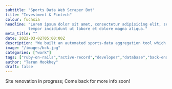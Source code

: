 ```yaml
---
subtitle: "Sports Data Web Scraper Bot"
title: "Investment & Fintech"
colour: fuchsia
headline: "Lorem ipsum dolor sit amet, consectetur adipisicing elit, sed do eiusmod
          tempor incididunt ut labore et dolore magna aliqua."
meta_title: ""
date: 2022-03-02T05:00:00Z
description: "We built an automated sports-data aggregation tool which scrapes global sports data."
image: "/images/bck.jpg"
categories: ["work"]
tags: ["ruby-on-rails","active-record","developer","database","back-end"]
author: "Tarun Mookhey"
draft: false
---
```

Site renovation in progress; Come back for more info soon!
